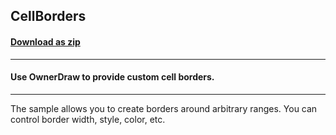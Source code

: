 ## CellBorders
#### [Download as zip](https://grapecity.github.io/DownGit/#/home?url=https://github.com/GrapeCity/ComponentOne-WinForms-Samples/tree/master/NetFramework\FlexGrid\VB\CellBorders)
____
#### Use OwnerDraw to provide custom cell borders.
____
The sample allows you to create borders around arbitrary ranges. You can control border width, style, color, etc. 